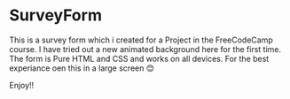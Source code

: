 # SurveyForm

This is a survey form which i created for a Project in the FreeCodeCamp course. I have tried out a new animated background here for the first time. The form is Pure HTML and CSS and works on all devices. 
For the best experiance oen this in a large screen 😊

Enjoy!!
